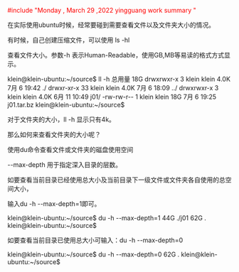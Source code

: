 <font color='red'> #include "Monday , March 29 ,2022 yingguang work summary "  </font>

在实际使用ubuntu时候，经常要碰到需要查看文件以及文件夹大小的情况。

有时候，自己创建压缩文件，可以使用 ls -hl

查看文件大小。参数-h 表示Human-Readable，使用GB,MB等易读的格式方式显示。

klein@klein-ubuntu:~/source$ ll -h
总用量 18G
drwxrwxr-x  3 klein klein 4.0K 7月   6 19:42 ./
drwxr-xr-x 33 klein klein 4.0K 7月   6 18:09 ../
drwxrwxr-x  3 klein klein 4.0K 6月  11 10:49 j01/
-rw-rw-r--  1 klein klein  18G 7月   6 19:25 j01.tar.bz
klein@klein-ubuntu:~/source$ 

对于文件夹的大小，ll -h 显示只有4k。

那么如何来查看文件夹的大小呢？

使用du命令查看文件或文件夹的磁盘使用空间

--max-depth 用于指定深入目录的层数。

 

如要查看当前目录已经使用总大小及当前目录下一级文件或文件夹各自使用的总空间大小，

输入du -h --max-depth=1即可。

klein@klein-ubuntu:~/source$ du -h --max-depth=1
44G    ./j01
62G    .
klein@klein-ubuntu:~/source$


如要查看当前目录已使用总大小可输入：du -h --max-depth=0

klein@klein-ubuntu:~/source$ du -h --max-depth=0
62G    .
klein@klein-ubuntu:~/source$

